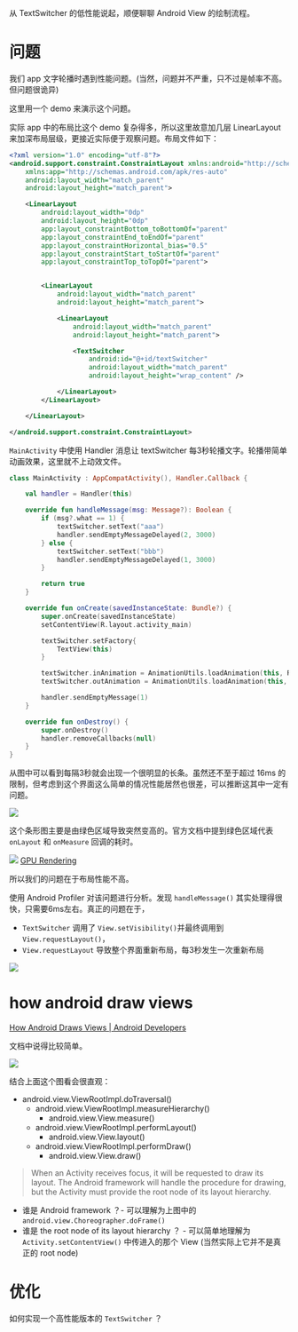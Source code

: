 
从 TextSwitcher 的低性能说起，顺便聊聊 Android View 的绘制流程。

# 问题
我们 app 文字轮播时遇到性能问题。(当然，问题并不严重，只不过是帧率不高。但问题很诡异)

这里用一个 demo 来演示这个问题。

实际 app 中的布局比这个 demo 复杂得多，所以这里故意加几层 LinearLayout 来加深布局层级，更接近实际便于观察问题。布局文件如下：

```xml
<?xml version="1.0" encoding="utf-8"?>
<android.support.constraint.ConstraintLayout xmlns:android="http://schemas.android.com/apk/res/android"
    xmlns:app="http://schemas.android.com/apk/res-auto"
    android:layout_width="match_parent"
    android:layout_height="match_parent">

    <LinearLayout
        android:layout_width="0dp"
        android:layout_height="0dp"
        app:layout_constraintBottom_toBottomOf="parent"
        app:layout_constraintEnd_toEndOf="parent"
        app:layout_constraintHorizontal_bias="0.5"
        app:layout_constraintStart_toStartOf="parent"
        app:layout_constraintTop_toTopOf="parent">


        <LinearLayout
            android:layout_width="match_parent"
            android:layout_height="match_parent">

            <LinearLayout
                android:layout_width="match_parent"
                android:layout_height="match_parent">

                <TextSwitcher
                    android:id="@+id/textSwitcher"
                    android:layout_width="match_parent"
                    android:layout_height="wrap_content" />

            </LinearLayout>
        </LinearLayout>

    </LinearLayout>

</android.support.constraint.ConstraintLayout>
```

`MainActivity` 中使用 Handler 消息让 textSwitcher 每3秒轮播文字。轮播带简单动画效果，这里就不上动效文件。

```kotlin
class MainActivity : AppCompatActivity(), Handler.Callback {

    val handler = Handler(this)

    override fun handleMessage(msg: Message?): Boolean {
        if (msg?.what == 1) {
            textSwitcher.setText("aaa")
            handler.sendEmptyMessageDelayed(2, 3000)
        } else {
            textSwitcher.setText("bbb")
            handler.sendEmptyMessageDelayed(1, 3000)
        }

        return true
    }

    override fun onCreate(savedInstanceState: Bundle?) {
        super.onCreate(savedInstanceState)
        setContentView(R.layout.activity_main)

        textSwitcher.setFactory{
            TextView(this)
        }

        textSwitcher.inAnimation = AnimationUtils.loadAnimation(this, R.anim.text_switch_push_up_in)
        textSwitcher.outAnimation = AnimationUtils.loadAnimation(this, R.anim.text_switch_push_up_out)

        handler.sendEmptyMessage(1)
    }

    override fun onDestroy() {
        super.onDestroy()
        handler.removeCallbacks(null)
    }
}
```

从图中可以看到每隔3秒就会出现一个很明显的长条。虽然还不至于超过 16ms 的限制，但考虑到这个界面这么简单的情况性能居然也很差，可以推断这其中一定有问题。

![](002-text-switcher-perf/1.png)

这个条形图主要是由绿色区域导致突然变高的。官方文档中提到绿色区域代表 `onLayout` 和 `onMeasure` 回调的耗时。

![](002-text-switcher-perf/2.png) [GPU Rendering](https://developer.android.com/studio/profile/inspect-gpu-rendering)

所以我们的问题在于布局性能不高。

使用 Android Profiler 对该问题进行分析。发现 `handleMessage()` 其实处理得很快，只需要6ms左右。真正的问题在于， 

+ `TextSwitcher` 调用了 `View.setVisibility()`并最终调用到  `View.requestLayout()`，
+ `View.requestLayout` 导致整个界面重新布局，每3秒发生一次重新布局

![](002-text-switcher-perf/3.png)

# how android draw views

[How Android Draws Views  |  Android Developers](https://developer.android.com/guide/topics/ui/how-android-draws)

文档中说得比较简单。

![](002-text-switcher-perf/5.png)

结合上面这个图看会很直观：

+ android.view.ViewRootImpl.doTraversal()
  + android.view.ViewRootImpl.measureHierarchy()
    + android.view.View.measure()
  + android.view.ViewRootImpl.performLayout()
    + android.view.View.layout()
  + android.view.ViewRootImpl.performDraw()
    + android.view.View.draw()

> When an Activity receives focus, it will be requested to draw its layout. The Android framework will handle the procedure for drawing, but the Activity must provide the root node of its layout hierarchy.

+ 谁是 Android framework ？- 可以理解为上图中的 `android.view.Choreographer.doFrame()`
+ 谁是 the root node of its layout hierarchy ？ - 可以简单地理解为 `Activity.setContentView()` 中传进入的那个 View (当然实际上它并不是真正的 root node)

# 优化
如何实现一个高性能版本的 `TextSwitcher` ？



